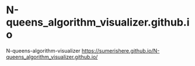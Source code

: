 # N-queens_algorithm_visualizer.github.io
N-queens-algorithm-visualizer
https://sumerishere.github.io/N-queens_algorithm_visualizer.github.io/
